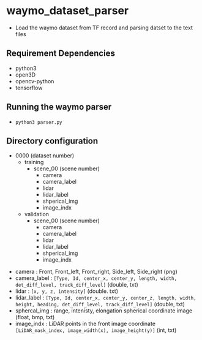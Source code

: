 # waymo_dataset_parser
* Load the waymo dataset from TF record and parsing datset to the text files

## Requirement Dependencies
* python3
* open3D
* opencv-python
* tensorflow

## Running the waymo parser 
* `python3 parser.py`

## Directory configuration
- 0000 (dataset number)
    - training
        - scene_00 (scene number)
            - camera
            - camera_label
            - lidar
            - lidar_label
            - shperical_img
            - image_indx
    - validation
        - scene_00 (scene number)
            - camera
            - camera_label
            - lidar
            - lidar_label
            - shperical_img
            - image_indx

* camera : Front, Front_left, Front_right, Side_left, Side_right (png)
* camera_label : `[Type, Id, center_x, center_y, length, width, det_diff_level, track_diff_level]` (double, txt)
* lidar : `[x, y, z, intensity]` (double. txt)
* lidar_label : `[Type, Id, center_x, center_y, center_z, length, width, height, heading, det_diff_level, track_diff_level]` (double, txt)
* sphercal_img : range, intenisty, elongation spherical coordinate image (float, bmp, txt)
* image_indx : LiDAR points in the front image coordinate `[LiDAR_mask_index, image_width(x), image_height(y)]` (int, txt)